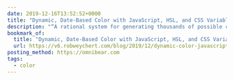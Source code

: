 ```yaml
---
date: 2019-12-16T13:52:52+0000
title: "Dynamic, Date-Based Color with JavaScript, HSL, and CSS Variables | Rob Weychert"
description: "“A rational system for generating thousands of possible color schemes.”"
bookmark_of:
  title: "Dynamic, Date-Based Color with JavaScript, HSL, and CSS Variables | Rob …"
  url: https://v6.robweychert.com/blog/2019/12/dynamic-color-javascript-hsl/
posting_method: https://omnibear.com
tags:
  - color
---
```

